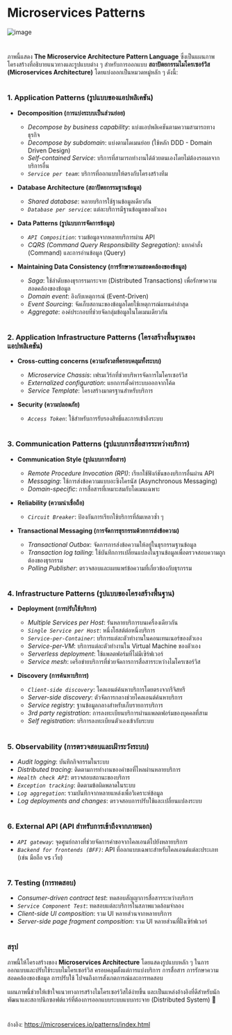 # Microservices Patterns
 
![image](https://github.com/user-attachments/assets/a72942d8-1aeb-4e6c-b6c5-29c275d4bb1d)


#
ภาพนี้แสดง **The Microservice Architecture Pattern Language** ซึ่งเป็นแผนภาพโครงสร้างที่อธิบายแนวทางและรูปแบบต่าง ๆ สำหรับการออกแบบ **สถาปัตยกรรมไมโครเซอร์วิส (Microservices Architecture)** โดยแบ่งออกเป็นหมวดหมู่หลัก ๆ ดังนี้:

#

### **1. Application Patterns (รูปแบบของแอปพลิเคชัน)**
   - **Decomposition (การแบ่งระบบเป็นส่วนย่อย)**
     - *Decompose by business capability*: แบ่งแอปพลิเคชันตามความสามารถทางธุรกิจ
     - *Decompose by subdomain*: แบ่งตามโดเมนย่อย (ใช้หลัก DDD - Domain Driven Design)
     - *Self-contained Service*: บริการที่สามารถทำงานได้ด้วยตนเองโดยไม่ต้องรอผลจากบริการอื่น
     - *`Service per team`*: บริการที่ออกแบบให้ตรงกับโครงสร้างทีม

   - **Database Architecture (สถาปัตยกรรมฐานข้อมูล)**
     - *Shared database*: หลายบริการใช้ฐานข้อมูลเดียวกัน
     - *`Database per service`*: แต่ละบริการมีฐานข้อมูลของตัวเอง

   - **Data Patterns (รูปแบบการจัดการข้อมูล)**
     - *`API Composition`*: รวมข้อมูลจากหลายบริการผ่าน API
     - *CQRS (Command Query Responsibility Segregation)*: แยกคำสั่ง (Command) และการอ่านข้อมูล (Query)

   - **Maintaining Data Consistency (การรักษาความสอดคล้องของข้อมูล)**
     - *Saga*: ใช้ลำดับของธุรกรรมกระจาย (Distributed Transactions) เพื่อรักษาความสอดคล้องของข้อมูล
     - *Domain event*: อิงกับเหตุการณ์ (Event-Driven)
     - *Event Sourcing*: จัดเก็บสถานะของข้อมูลโดยใช้เหตุการณ์แทนค่าล่าสุด
     - *Aggregate*: องค์ประกอบที่ช่วยจัดกลุ่มข้อมูลในโดเมนเดียวกัน

#

### **2. Application Infrastructure Patterns (โครงสร้างพื้นฐานของแอปพลิเคชัน)**
   - **Cross-cutting concerns (ความกังวลที่ครอบคลุมทั้งระบบ)**
     - *Microservice Chassis*: เฟรมเวิร์กที่ช่วยบริหารจัดการไมโครเซอร์วิส
     - *Externalized configuration*: แยกการตั้งค่าระบบออกจากโค้ด
     - *Service Template*: โครงสร้างมาตรฐานสำหรับบริการ 

   - **Security (ความปลอดภัย)**
     - *`Access Token`*: ใช้สำหรับการรับรองสิทธิ์และการเข้าถึงระบบ

#

### **3. Communication Patterns (รูปแบบการสื่อสารระหว่างบริการ)**
   - **Communication Style (รูปแบบการสื่อสาร)**
     - *Remote Procedure Invocation (RPI)*: เรียกใช้ฟังก์ชันของบริการอื่นผ่าน API
     - *Messaging*: ใช้การส่งข้อความแบบอะซิงโครนัส (Asynchronous Messaging)
     - *Domain-specific*: การสื่อสารที่เหมาะสมกับโดเมนเฉพาะ

   - **Reliability (ความน่าเชื่อถือ)**
     - *`Circuit Breaker`*: ป้องกันการเรียกใช้บริการที่ล้มเหลวซ้ำ ๆ

   - **Transactional Messaging (การจัดการธุรกรรมด้วยการส่งข้อความ)**
     - *Transactional Outbox*: จัดการการส่งข้อความให้อยู่ในธุรกรรมฐานข้อมูล
     - *Transaction log tailing*: ใช้บันทึกการเปลี่ยนแปลงในฐานข้อมูลเพื่อตรวจสอบความถูกต้องของธุรกรรม
     - *Polling Publisher*: ตรวจสอบและเผยแพร่ข้อความที่เกี่ยวข้องกับธุรกรรม

#

### **4. Infrastructure Patterns (รูปแบบของโครงสร้างพื้นฐาน)**
   - **Deployment (การปรับใช้บริการ)**
     - *Multiple Services per Host*: รันหลายบริการบนเครื่องเดียวกัน
     - *`Single Service per Host`*: หนึ่งโฮสต์ต่อหนึ่งบริการ
     - *`Service-per-Container`*: บริการแต่ละตัวทำงานในคอนเทนเนอร์ของตัวเอง
     - *Service-per-VM*: บริการแต่ละตัวทำงานใน Virtual Machine ของตัวเอง
     - *Serverless deployment*: ใช้แพลตฟอร์มที่ไม่มีเซิร์ฟเวอร์
     - *Service mesh*: เครือข่ายบริการที่ช่วยจัดการการสื่อสารระหว่างไมโครเซอร์วิส

   - **Discovery (การค้นหาบริการ)**
     - *`Client-side discovery`*: ไคลเอนต์ค้นหาบริการโดยตรงจากรีจิสทรี
     - *Server-side discovery*: ตัวจัดการกลางช่วยไคลเอนต์ค้นหาบริการ
     - *Service registry*: ฐานข้อมูลกลางสำหรับเก็บรายการบริการ
     - *3rd party registration*: การลงทะเบียนบริการผ่านแพลตฟอร์มของบุคคลที่สาม
     - *Self registration*: บริการลงทะเบียนตัวเองเข้ากับระบบ

#
### **5. Observability (การตรวจสอบและเฝ้าระวังระบบ)**
   - *Audit logging*: บันทึกกิจกรรมในระบบ
   - *Distributed tracing*: ติดตามการทำงานของคำขอที่ไหลผ่านหลายบริการ
   - *`Health check API`*: ตรวจสอบสถานะของบริการ
   - *`Exception tracking`*: ติดตามข้อผิดพลาดในระบบ
   - *`Log aggregation`*: รวมบันทึกจากหลายแหล่งเพื่อวิเคราะห์ข้อมูล
   - *Log deployments and changes*: ตรวจสอบการปรับใช้และเปลี่ยนแปลงระบบ

#

### **6. External API (API สำหรับการเข้าถึงจากภายนอก)**
   - *`API gateway`*: จุดศูนย์กลางที่ช่วยจัดการคำขอจากไคลเอนต์ไปยังหลายบริการ
   - *`Backend for frontends (BFF)`*: API ที่ออกแบบเฉพาะสำหรับไคลเอนต์แต่ละประเภท (เช่น มือถือ vs เว็บ)

#

### **7. Testing (การทดสอบ)**
   - *Consumer-driven contract test*: ทดสอบสัญญาการสื่อสารระหว่างบริการ
   - *`Service Component Test`*: ทดสอบแต่ละบริการในสภาพแวดล้อมจำลอง
   - *Client-side UI composition*: รวม UI หลายส่วนจากหลายบริการ
   - *Server-side page fragment composition*: รวม UI หลายส่วนที่ฝั่งเซิร์ฟเวอร์

#

### **สรุป**
ภาพนี้ให้โครงสร้างของ **Microservices Architecture** โดยแสดงรูปแบบหลัก ๆ ในการออกแบบและปรับใช้ระบบไมโครเซอร์วิส ครอบคลุมตั้งแต่การแบ่งบริการ การสื่อสาร การรักษาความสอดคล้องของข้อมูล การปรับใช้ ไปจนถึงการสังเกตการณ์และการทดสอบ 

แผนภาพนี้ช่วยให้เข้าใจแนวทางการสร้างไมโครเซอร์วิสได้ง่ายขึ้น และเป็นแหล่งอ้างอิงที่ดีสำหรับนักพัฒนาและสถาปนิกซอฟต์แวร์ที่ต้องการออกแบบระบบแบบกระจาย (Distributed System) 🚀

#
อ้างอิง: https://microservices.io/patterns/index.html
